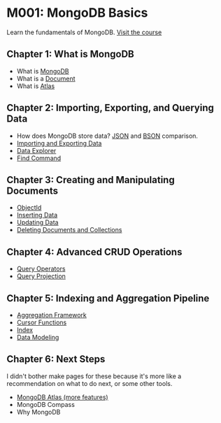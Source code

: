 # M001: MongoDB Basics

Learn the fundamentals of MongoDB. [Visit the course](https://university.mongodb.com/)

## Chapter 1: What is MongoDB

- What is [MongoDB](../MongoDB.md)
- What is a [Document](../Document.md)
- What is [Atlas](../MongoDB%20Atlas.md)

## Chapter 2: Importing, Exporting, and Querying Data

- How does MongoDB store data? [JSON](../JSON.md) and [BSON](../BSON.md) comparison.
- [Importing and Exporting Data](../MongoDB/Importing%20and%20Exporting%20Data.md)
- [Data Explorer](../MongoDB%20Atlas/Data%20Explorer.md)
- [Find Command](../MongoDB/Find%20Command.md)

## Chapter 3: Creating and Manipulating Documents

- [ObjectId](../ObjectId.md)
- [Inserting Data](../MongoDB/Inserting%20Data.md)
- [Updating Data](../MongoDB/Updating%20Data.md)
- [Deleting Documents and Collections](../MongoDB/Deleting%20Documents%20and%20Collections.md)

## Chapter 4: Advanced CRUD Operations

- [Query Operators](../MongoDB/Query%20Operators.md)
- [Query Projection](../MongoDB/Query%20Projection.md)

## Chapter 5:  Indexing and Aggregation Pipeline

- [Aggregation Framework](../MongoDB/Aggregation%20Framework.md)
- [Cursor Functions](../MongoDB/Cursor%20Functions.md)
- [Index](../MongoDB/Index.md)
- [Data Modeling](../Data%20Modeling.md)

## Chapter 6: Next Steps

I didn't bother make pages for these because it's more like a recommendation on what to do next, or some other tools.
- [MongoDB Atlas (more features)](../MongoDB%20Atlas.md)
- MongoDB Compass
- Why MongoDB